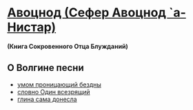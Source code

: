 # [Авоцнод (Сефер Авоцнод `а-Нистар)](about.md)  
**(Книга Сокровенного Отца Блужданий)**  

## О Волгине песни

- [умом проницающий бездны](Digital_Quest_gomer_song.md)
- [словно Один всезрящий](Digital_Quest_viking_song.md)
- [глина сама донесла](babylon.md)
